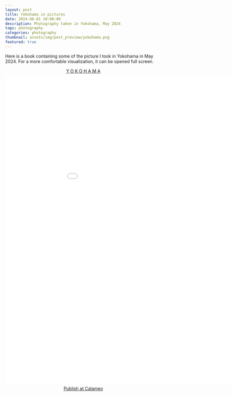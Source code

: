 ```yaml
---
layout: post
title: Yokohama in pictures
date: 2024-06-01 10:00:00
description: Photography taken in Yokohama, May 2024
tags: photography
categories: photography
thumbnail: assets/img/post_preview/yokohama.png
featured: true
---
```


Here is a book containing some of the picture I took in Yokohama in May 2024. For a more comfortable visualization, it can be opened full screen.

<div style="text-align:center;"><div style="margin:8px 0px 4px;"><a href="https://www.calameo.com/books/007434200c9616e348020" target="_blank">Y O K O H A M A</a></div><iframe src="//v.calameo.com/?bkcode=007434200c9616e348020" width="1000" height="1000" frameborder="0" scrolling="no" allowtransparency allowfullscreen style="margin:0 auto;"></iframe><div style="margin:4px 0px 8px;"><a href="http://www.calameo.com/">Publish at Calameo</a></div></div>
